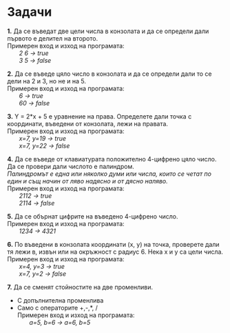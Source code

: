 # Задачи

**1.** Да се въведат две цели числа в конзолата и да се определи дали първото е делител на второто.   
Примерен вход и изход на програмата:  
&nbsp;&nbsp;&nbsp;&nbsp;&nbsp;&nbsp;    *2 6 -> true*  
&nbsp;&nbsp;&nbsp;&nbsp;&nbsp;&nbsp;    *3 5 -> false*  
  
**2.** Да се въведе цяло число в конзолата и да се определи дали то се дели на 2 и 3, но не и на 5.  
Примерен вход и изход на програмата:  
&nbsp;&nbsp;&nbsp;&nbsp;&nbsp;&nbsp;  *6 -> true*  
&nbsp;&nbsp;&nbsp;&nbsp;&nbsp;&nbsp;  *60 -> false*  
 
 
**3.** Y = 2*x + 5 e уравнение на права. Определете дали точка с координати, въведени от конзолата, лежи на правата.  
Примерен вход и изход на програмата:  
&nbsp;&nbsp;&nbsp;&nbsp;&nbsp;&nbsp;  *x=7, y=19 -> true*  
&nbsp;&nbsp;&nbsp;&nbsp;&nbsp;&nbsp;  *x=7, y=22 -> false* 

**4.** Да се въведе от клавиатурата положително 4-цифрено цяло число. Да се провери дали числото е палиндром.  
*Палиндромът е една или няколко думи или числа, които се четат по един и същ начин от ляво надясно и от дясно наляво.*  
Примерен вход и изход на програмата:  
&nbsp;&nbsp;&nbsp;&nbsp;&nbsp;&nbsp;  *2112 -> true*  
&nbsp;&nbsp;&nbsp;&nbsp;&nbsp;&nbsp;  *2114 -> false*

**5.** Да се обърнат цифрите на въведено 4-цифрено число.   
Примерен вход и изход на програмата:  
&nbsp;&nbsp;&nbsp;&nbsp;&nbsp;&nbsp;  *1234 -> 4321* 

**6.** По въведени в конзолата координати (x, y) на точка, проверете дали тя лежи в, извън или на окръжност с радиус 6. Нека x и y са цели числа. 
Примерен вход и изход на програмата:  
&nbsp;&nbsp;&nbsp;&nbsp;&nbsp;&nbsp;  *x=4, y=3 -> true*  
&nbsp;&nbsp;&nbsp;&nbsp;&nbsp;&nbsp;  *x=7, y=2 -> false* 

**7.** Да се сменят стойностите на две променливи.
  * С допълнителна променлива
  * Само с операторите +,-,*, /  
Примерен вход и изход на програмата:  
&nbsp;&nbsp;&nbsp;&nbsp;&nbsp;&nbsp;  *a=5, b=6 -> a=6, b=5*  



